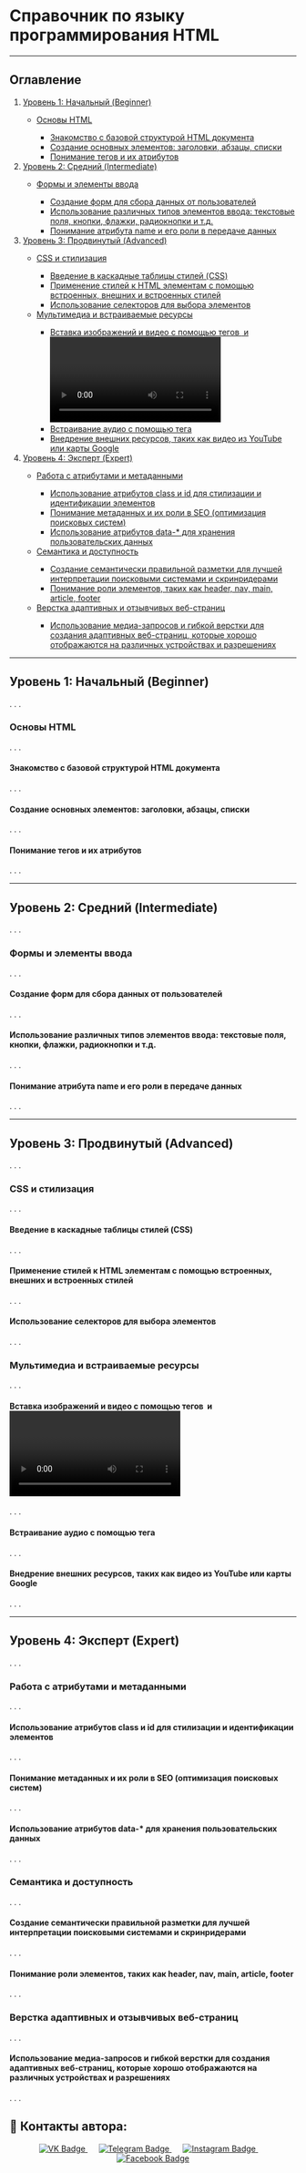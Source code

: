 <h1>Справочник по языку программирования HTML</h1>

---

<!-- Оглавление -->
<h2>Оглавление</h2>
<nav>
    <ol>
        <li><a href="#раздел-1">Уровень 1: Начальный (Beginner)</a></li>
        <ul>
            <li><a href="#подраздел-1.1">Основы HTML</a></li>
            <ul>
                <li><a href="#подраздел-1.1.1">Знакомство с базовой структурой HTML документа</a></li>
                <li><a href="#подраздел-1.1.2">Создание основных элементов: заголовки, абзацы, списки</a></li>
                <li><a href="#подраздел-1.1.3">Понимание тегов и их атрибутов</a></li>
            </ul>
        </ul>
        <li><a href="#раздел-2">Уровень 2: Средний (Intermediate)</a></li>
        <ul>
            <li><a href="#подраздел-2.1">Формы и элементы ввода</a></li>
            <ul>
                <li><a href="#подраздел-2.1.1">Создание форм для сбора данных от пользователей</a></li>
                <li><a href="#подраздел-2.1.2">Использование различных типов элементов ввода: текстовые поля, кнопки, флажки, радиокнопки и т.д.</a></li>
                <li><a href="#подраздел-2.1.3">Понимание атрибута name и его роли в передаче данных</a></li>
            </ul>
        </ul>
        <li><a href="#раздел-3">Уровень 3: Продвинутый (Advanced)</a></li>
        <ul>
            <li><a href="#подраздел-3.1">CSS и стилизация</a></li>
            <ul>
                <li><a href="#подраздел-3.1.1">Введение в каскадные таблицы стилей (CSS)</a></li>
                <li><a href="#подраздел-3.1.2">Применение стилей к HTML элементам с помощью встроенных, внешних и встроенных стилей</a></li>
                <li><a href="#подраздел-3.1.3">Использование селекторов для выбора элементов</a></li>
            </ul>
            <li><a href="#подраздел-3.2">Мультимедиа и встраиваемые ресурсы</a></li>
            <ul>
                <li><a href="#подраздел-3.2.1">Вставка изображений и видео с помощью тегов <img> и <video></a></li>
                <li><a href="#подраздел-3.2.2">Встраивание аудио с помощью тега <audio></a></li>
                <li><a href="#подраздел-3.2.3">Внедрение внешних ресурсов, таких как видео из YouTube или карты Google</a></li>
            </ul>
        </ul>
        <li><a href="#раздел-4">Уровень 4: Эксперт (Expert)</a></li>
        <ul>
            <li><a href="#подраздел-4.1">Работа с атрибутами и метаданными</a></li>
            <ul>
                <li><a href="#подраздел-4.1.1">Использование атрибутов class и id для стилизации и идентификации элементов</a></li>
                <li><a href="#подраздел-4.1.2">Понимание метаданных и их роли в SEO (оптимизация поисковых систем)</a></li>
                <li><a href="#подраздел-4.1.3">Использование атрибутов data-* для хранения пользовательских данных</a></li>
            </ul>
            <li><a href="#подраздел-4.2">Семантика и доступность</a></li>
            <ul>
                <li><a href="#подраздел-4.2.1">Создание семантически правильной разметки для лучшей интерпретации поисковыми системами и скринридерами</a></li>
                <li><a href="#подраздел-4.2.2">Понимание роли элементов, таких как header, nav, main, article, footer</a></li>
            </ul>
            <li><a href="#подраздел-4.3">Верстка адаптивных и отзывчивых веб-страниц</a></li>
            <ul>
                <li><a href="#подраздел-4.3.1">Использование медиа-запросов и гибкой верстки для создания адаптивных веб-страниц, которые хорошо отображаются на различных устройствах и разрешениях</a></li>
            </ul>
        </ul>
    </ol>
</nav>

---

<!-- Разделы -->
<h2 id="раздел-1">Уровень 1: Начальный (Beginner)</h2>
    <p>. . .</p>
    <h3 id="подраздел-1.1">Основы HTML</h3>
        <p>. . .</p>
        <h4 id="подраздел-1.1.1">Знакомство с базовой структурой HTML документа</h4>
            <p>. . .</p>
        <h4 id="подраздел-1.1.2">Создание основных элементов: заголовки, абзацы, списки</h4>
            <p>. . .</p>
        <h4 id="подраздел-1.1.3">Понимание тегов и их атрибутов</h4>
            <p>. . .</p>

---

<h2 id="раздел-2">Уровень 2: Средний (Intermediate)</h2>
<p>. . .</p>
    <h3 id="подраздел-2.1">Формы и элементы ввода</h3>
        <p>. . .</p>
        <h4 id="подраздел-2.1.1">Создание форм для сбора данных от пользователей</h4>
            <p>. . .</p>
        <h4 id="подраздел-2.1.2">Использование различных типов элементов ввода: текстовые поля, кнопки, флажки, радиокнопки и т.д.</h4>
            <p>. . .</p>
        <h4 id="подраздел-2.1.3">Понимание атрибута name и его роли в передаче данных</h4>
            <p>. . .</p>

---

<h2 id="раздел-3">Уровень 3: Продвинутый (Advanced)</h2>
<p>. . .</p>
    <h3 id="подраздел-3.1">CSS и стилизация</h3>
        <p>. . .</p>
        <h4 id="подраздел-3.1.1">Введение в каскадные таблицы стилей (CSS)</h4>
            <p>. . .</p>
        <h4 id="подраздел-3.1.2">Применение стилей к HTML элементам с помощью встроенных, внешних и встроенных стилей</h4>
            <p>. . .</p>
        <h4 id="подраздел-3.1.3">Использование селекторов для выбора элементов</h4>
            <p>. . .</p>
    <h3 id="подраздел-3.2">Мультимедиа и встраиваемые ресурсы</h3>
        <p>. . .</p>
        <h4 id="подраздел-3.2.1">Вставка изображений и видео с помощью тегов <img> и <video></h4>
            <p>. . .</p>
        <h4 id="подраздел-3.2.2">Встраивание аудио с помощью тега <audio></h4>
            <p>. . .</p>
        <h4 id="подраздел-3.2.3">Внедрение внешних ресурсов, таких как видео из YouTube или карты Google</h4>
            <p>. . .</p>

---

<h2 id="раздел-4">Уровень 4: Эксперт (Expert)</h2>
<p>. . .</p>
    <h3 id="подраздел-4.1">Работа с атрибутами и метаданными</h3>
        <p>. . .</p>
        <h4 id="подраздел-4.1.1">Использование атрибутов class и id для стилизации и идентификации элементов</h4>
            <p>. . .</p>
        <h4 id="подраздел-4.1.2">Понимание метаданных и их роли в SEO (оптимизация поисковых систем)</h4>
            <p>. . .</p>
        <h4 id="подраздел-4.1.3">Использование атрибутов data-* для хранения пользовательских данных</h4>
            <p>. . .</p>
    <h3 id="подраздел-4.2">Семантика и доступность</h3>
        <p>. . .</p>
        <h4 id="подраздел-4.2.1">Создание семантически правильной разметки для лучшей интерпретации поисковыми системами и скринридерами</h4>
            <p>. . .</p>
        <h4 id="подраздел-4.2.2">Понимание роли элементов, таких как header, nav, main, article, footer</h4>
            <p>. . .</p>
    <h3 id="подраздел-4.3">Верстка адаптивных и отзывчивых веб-страниц</h3>
        <p>. . .</p>
        <h4 id="подраздел-4.3.1">Использование медиа-запросов и гибкой верстки для создания адаптивных веб-страниц, которые хорошо отображаются на различных устройствах и разрешениях</h4>
            <p>. . .</p>

<!-- Contacts -->
<h2>📡 Контакты автора:</h2>
<div id="badges" align="center">
    <a href="https://vk.com/bogdan_klimov">
        <img src="https://img.shields.io/badge/VK-blue?style=for-the-badge&logo=vk&logoColor=white&size=30" alt="VK Badge"/>
    </a> &nbsp;&nbsp;&nbsp;&nbsp;
    <a href="https://t.me/bogdanklimov">
        <img src="https://img.shields.io/badge/Telegram-2CA5E0?style=for-the-badge&logo=telegram&logoColor=white" alt="Telegram Badge"/>
    </a> &nbsp;&nbsp;&nbsp;&nbsp;
    <a href="https://www.instagram.com/ghost_777_24?igsh=aHdwa2s1cTIzbmhw&utm_source=qr">
        <img src="https://img.shields.io/badge/Instagram-%23E4405F.svg?style=for-the-badge&logo=Instagram&logoColor=white" alt="Instagram Badge"/>
    </a> &nbsp;&nbsp;&nbsp;&nbsp;
    <a href="https://www.facebook.com/profile.php?id=100033935590093&mibextid=LQQJ4d">
        <img src="https://img.shields.io/badge/Facebook-%231877F2.svg?style=for-the-badge&logo=Facebook&logoColor=white" alt="Facebook Badge"/>
    </a>
</div>

